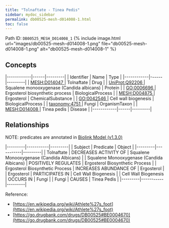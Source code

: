 ```yaml
---
title: "Tolnaftate - Tinea Pedis"
sidebar: mydoc_sidebar
permalink: db00525-mesh-d014008-1.html
toc: false 
---
```



Path ID: `DB00525_MESH_D014008_1`
{% include image.html url="images/db00525-mesh-d014008-1.png" file="db00525-mesh-d014008-1.png" alt="db00525-mesh-d014008-1" %}

## Concepts

|------------|------|---------|
| Identifier | Name | Type    |
|------------|------|---------|
| <a href="https://identifiers.org/MESH:D014047">MESH:D014047 </a> | Tolnaftate | Drug |
| <a href="https://identifiers.org/UniProt:Q92206">UniProt:Q92206 </a> | Squalene monooxygenase (Candida albicans) | Protein |
| <a href="https://identifiers.org/GO:0006696">GO:0006696 </a> | Ergosterol biosynthetic process | BiologicalProcess |
| <a href="https://identifiers.org/MESH:D004875">MESH:D004875 </a> | Ergosterol | ChemicalSubstance |
| <a href="https://identifiers.org/GO:0042546">GO:0042546 </a> | Cell wall biogenesis | BiologicalProcess |
| <a href="https://identifiers.org/taxonomy:4751">taxonomy:4751 </a> | Fungi | OrganismTaxon |
| <a href="https://identifiers.org/MESH:D014008">MESH:D014008 </a> | Tinea pedis | Disease |
|------------|------|---------|

## Relationships


NOTE: predicates are annotated in <a href="https://github.com/biolink/biolink-model/releases/tag/v1.3.0">Biolink Model (v1.3.0)</a>

|---------|-----------|---------|
| Subject | Predicate | Object  |
|---------|-----------|---------|
| Tolnaftate | DECREASES ACTIVITY OF | Squalene Monooxygenase (Candida Albicans) |
| Squalene Monooxygenase (Candida Albicans) | POSITIVELY REGULATES | Ergosterol Biosynthetic Process |
| Ergosterol Biosynthetic Process | INCREASES ABUNDANCE OF | Ergosterol |
| Ergosterol | PARTICIPATES IN | Cell Wall Biogenesis |
| Cell Wall Biogenesis | OCCURS IN | Fungi |
| Fungi | CAUSES | Tinea Pedis |
|---------|-----------|---------|

Reference: 
  - [https://en.wikipedia.org/wiki/Athlete%27s_foot](https://en.wikipedia.org/wiki/Athlete%27s_foot)
  - [https://go.drugbank.com/drugs/DB00525#BE0004670](https://go.drugbank.com/drugs/DB00525#BE0004670)
